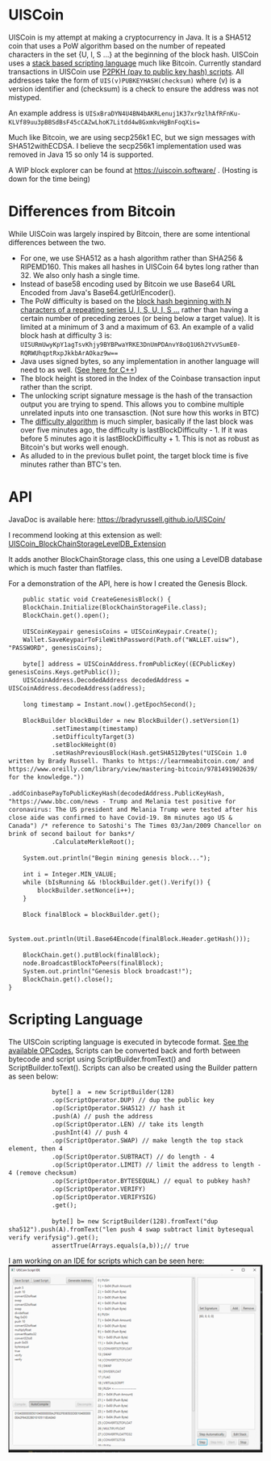 # UISCoin

UISCoin is my attempt at making a cryptocurrency in Java. It is a SHA512 coin that uses a PoW algorithm based on the number of repeated characters in the set {U, I, S ...}  at the beginning of the block hash. UISCoin uses a [stack based scripting language](https://bradyrussell.github.io/UISCoin/com/bradyrussell/uiscoin/script/ScriptOperator.html) much like Bitcoin. Currently standard transactions in UISCoin use [P2PKH (pay to public key hash) scripts](https://github.com/bradyrussell/UISCoin/blob/fe920e8572bb361a8b3a035d3639f4988b70406e/src/com/bradyrussell/uiscoin/transaction/TransactionOutputBuilder.java#L21). All addresses take the form of `UIS(v)PUBKEYHASH(checksum)` where (v) is a version identifier and (checksum) is a check to ensure the address was not mistyped.

An example address is `UISxBraDYN4U4BN4bAKRLenuj1K37xr9zlhAfRFnKu-KLVf89uu3pBBSdBsF45cCAZwLhoK7Litdd4w8GxmkvHgBnFoqXis=`

Much like Bitcoin, we are using secp256k1 EC, but we sign messages with SHA512withECDSA. I believe the secp256k1 implementation used was removed in Java 15 so only 14 is supported.

A WIP block explorer can be found at https://uiscoin.software/ . (Hosting is down for the time being)

# Differences from Bitcoin

While UISCoin was largely inspired by Bitcoin, there are some intentional differences between the two. 

- For one, we use SHA512 as a hash algorithm rather than SHA256 & RIPEMD160. This makes all hashes in UISCoin 64 bytes long rather than 32. We also only hash a single time.
- Instead of base58 encoding used by Bitcoin we use Base64 URL Encoded from Java's Base64.getUrlEncoder().
- The PoW difficulty is based on the [block hash beginning with N characters of a repeating series U, I, S, U, I, S ...](https://github.com/bradyrussell/UISCoin/blob/40b0327f5efbbfb06a320874aa1ac41bbeaa6344/src/com/bradyrussell/uiscoin/Hash.java#L58) rather than having a certain number of preceding zeroes (or being below a target value). It is limited at a minimum of 3 and a maximum of 63. An example of a valid block hash at difficulty 3 is:
`UISURmUwyKpY1agTsvKhjy9BYBPwaYRKE3DnUmPDAnvY8oQ1U6h2YvVSumE0-RQRWUhqptRxpJkkbArAOkaz9w==`
- Java uses signed bytes, so any implementation in another language will need to as well. ([See here for C++](https://github.com/bradyrussell/UISCoinScriptVM))
- The block height is stored in the Index of the Coinbase transaction input rather than the script.
- The unlocking script signature message is the hash of the transaction output you are trying to spend. This allows you to combine multiple unrelated inputs into one transasction. (Not sure how this works in BTC)
- The [difficulty algorithm](https://github.com/bradyrussell/UISCoin/blob/40b0327f5efbbfb06a320874aa1ac41bbeaa6344/src/com/bradyrussell/uiscoin/block/BlockHeader.java#L130) is much simpler, basically if the last block was over five minutes ago, the difficulty is lastBlockDifficulty - 1. If it was before 5 minutes ago it is lastBlockDifficulty + 1. This is not as robust as Bitcoin's but works well enough.
- As alluded to in the previous bullet point, the target block time is five minutes rather than BTC's ten.

# API
JavaDoc is available here: https://bradyrussell.github.io/UISCoin/

I recommend looking at this extension as well: [UISCoin_BlockChainStorageLevelDB_Extension](https://github.com/bradyrussell/UISCoin_BlockChainStorageLevelDB_Extension/releases/tag/1.0)

It adds another BlockChainStorage class, this one using a LevelDB database which is much faster than flatfiles. 

For a demonstration of the API, here is how I created the Genesis Block.

        public static void CreateGenesisBlock() {
        BlockChain.Initialize(BlockChainStorageFile.class);
        BlockChain.get().open();

        UISCoinKeypair genesisCoins = UISCoinKeypair.Create();
        Wallet.SaveKeypairToFileWithPassword(Path.of("WALLET.uisw"), "PASSWORD", genesisCoins);

        byte[] address = UISCoinAddress.fromPublicKey((ECPublicKey) genesisCoins.Keys.getPublic());
        UISCoinAddress.DecodedAddress decodedAddress = UISCoinAddress.decodeAddress(address);

        long timestamp = Instant.now().getEpochSecond();
        
        BlockBuilder blockBuilder = new BlockBuilder().setVersion(1)
                .setTimestamp(timestamp)
                .setDifficultyTarget(3)
                .setBlockHeight(0)
                .setHashPreviousBlock(Hash.getSHA512Bytes("UISCoin 1.0 written by Brady Russell. Thanks to https://learnmeabitcoin.com/ and https://www.oreilly.com/library/view/mastering-bitcoin/9781491902639/ for the knowledge."))
                .addCoinbasePayToPublicKeyHash(decodedAddress.PublicKeyHash, "https://www.bbc.com/news - Trump and Melania test positive for coronavirus: The US president and Melania Trump were tested after his close aide was confirmed to have Covid-19. 8m minutes ago US & Canada") /* reference to Satoshi's The Times 03/Jan/2009 Chancellor on brink of second bailout for banks*/
                .CalculateMerkleRoot();
        
        System.out.println("Begin mining genesis block...");

        int i = Integer.MIN_VALUE;
        while (bIsRunning && !blockBuilder.get().Verify()) {
            blockBuilder.setNonce(i++);
        }

        Block finalBlock = blockBuilder.get();

        System.out.println(Util.Base64Encode(finalBlock.Header.getHash()));

        BlockChain.get().putBlock(finalBlock);
        node.BroadcastBlockToPeers(finalBlock);
        System.out.println("Genesis block broadcast!");
        BlockChain.get().close();
    }
    
    
# Scripting Language
The UISCoin scripting language is executed in bytecode format. [See the available OPCodes.](https://bradyrussell.github.io/UISCoin/com/bradyrussell/uiscoin/script/ScriptOperator.html) Scripts can be converted back and forth between bytecode and script using ScriptBuilder.fromText() and ScriptBuilder.toText(). Scripts can also be created using the Builder pattern as seen below:
                
                byte[] a  = new ScriptBuilder(128)
                .op(ScriptOperator.DUP) // dup the public key
                .op(ScriptOperator.SHA512) // hash it
                .push(A) // push the address
                .op(ScriptOperator.LEN) // take its length
                .pushInt(4) // push 4
                .op(ScriptOperator.SWAP) // make length the top stack element, then 4
                .op(ScriptOperator.SUBTRACT) // do length - 4
                .op(ScriptOperator.LIMIT) // limit the address to length - 4 (remove checksum)
                .op(ScriptOperator.BYTESEQUAL) // equal to pubkey hash?
                .op(ScriptOperator.VERIFY)
                .op(ScriptOperator.VERIFYSIG)
                .get();

                byte[] b= new ScriptBuilder(128).fromText("dup sha512").push(A).fromText("len push 4 swap subtract limit bytesequal verify verifysig").get();
                assertTrue(Arrays.equals(a,b));// true
                
I am working on an IDE for scripts which can be seen here:
![Image of Script Editor](https://raw.githubusercontent.com/bradyrussell/UISCoin/master/script_ide.png)
